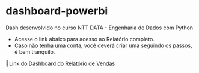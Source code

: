 # dashboard-powerbi
Dash desenvolvido no curso NTT DATA - Engenharia de Dados com Python
- Acesse o link abaixo para acesso ao Relatório completo.
- Caso não tenha uma conta, você deverá criar uma seguindo os passos, é bem tranquilo.
  
🔗[Link do Dashboard do Relatório de Vendas](https://app.powerbi.com/view?r=eyJrIjoiZTc5ODU5YWYtY2VjYi00OTcyLTlmY2MtY2JjZmZjZTYwZjMxIiwidCI6IjM2OGFjYWVlLWM0YjgtNGU3YS1hNzk3LTdhMmQ0OTBjNDYwNyJ9&pageName=a45ca96b4caf4d421d45)
